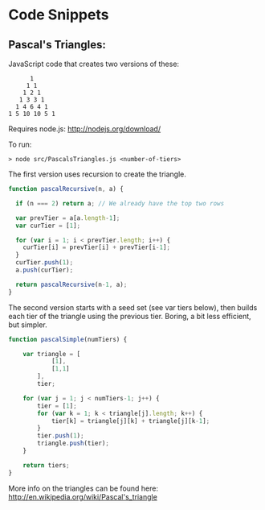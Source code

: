 Code Snippets
===========================

Pascal's Triangles:
---------------------------

JavaScript code that creates two versions of these:

          1
         1 1
        1 2 1
       1 3 3 1
      1 4 6 4 1
    1 5 10 10 5 1

Requires node.js:
http://nodejs.org/download/

To run:

    > node src/PascalsTriangles.js <number-of-tiers>

The first version uses recursion to create the triangle. 

```javascript
function pascalRecursive(n, a) {

  if (n === 2) return a; // We already have the top two rows

  var prevTier = a[a.length-1];
  var curTier = [1];

  for (var i = 1; i < prevTier.length; i++) {
    curTier[i] = prevTier[i] + prevTier[i-1];
  }
  curTier.push(1);
  a.push(curTier);

  return pascalRecursive(n-1, a);
}
```

The second version starts with a seed set (see var tiers below), then builds each tier of the triangle using the previous tier. Boring, a bit less efficient, but simpler.

```javascript
function pascalSimple(numTiers) {

	var triangle = [
			[1],
			[1,1]
		],
		tier;

	for (var j = 1; j < numTiers-1; j++) {
		tier = [1];
		for (var k = 1; k < triangle[j].length; k++) {
			tier[k] = triangle[j][k] + triangle[j][k-1];
		}
		tier.push(1);
		triangle.push(tier);
	}

	return tiers;
}
```

More info on the triangles can be found here: http://en.wikipedia.org/wiki/Pascal's_triangle
